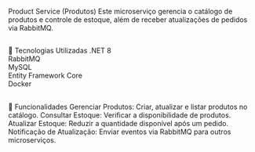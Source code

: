 Product Service (Produtos)
Este microserviço gerencia o catálogo de produtos e controle de estoque, além de receber atualizações de pedidos via RabbitMQ.
##
🚀 Tecnologias Utilizadas
.NET 8 <br>
RabbitMQ<br>
MySQL<br>
Entity Framework Core<br>
Docker<br>
##
📌 Funcionalidades
Gerenciar Produtos: Criar, atualizar e listar produtos no catálogo.
Consultar Estoque: Verificar a disponibilidade de produtos.
Atualizar Estoque: Reduzir a quantidade disponível após um pedido.
Notificação de Atualização: Enviar eventos via RabbitMQ para outros microserviços.
